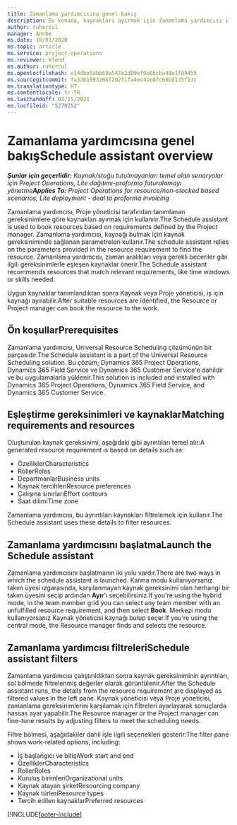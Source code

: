 ```yaml
---
title: Zamanlama yardımcısına genel bakış
description: Bu konuda, kaynakları ayırmak için Zamanlama yardımcısı ile çalışma hakkında bilgiler sağlanmaktadır.
author: ruhercul
manager: Annbe
ms.date: 10/01/2020
ms.topic: article
ms.service: project-operations
ms.reviewer: kfend
ms.author: ruhercul
ms.openlocfilehash: e14dbe5abb69a547e2d09ef9e6bcba48e1f89455
ms.sourcegitcommit: fa32b1893286f20271fa4ec4be8fc68bd135f53c
ms.translationtype: HT
ms.contentlocale: tr-TR
ms.lasthandoff: 02/15/2021
ms.locfileid: "5279252"
---
```

# <a name="schedule-assistant-overview"></a><span data-ttu-id="f2390-103">Zamanlama yardımcısına genel bakış</span><span class="sxs-lookup"><span data-stu-id="f2390-103">Schedule assistant overview</span></span>

<span data-ttu-id="f2390-104">_**Şunlar için geçerlidir:** Kaynak/stoğu tutulmayanları temel alan senaryolar için Project Operations, Lite dağıtımı-proforma faturalamayı yönetme_</span><span class="sxs-lookup"><span data-stu-id="f2390-104">_**Applies To:** Project Operations for resource/non-stocked based scenarios, Lite deployment - deal to proforma invoicing_</span></span>

<span data-ttu-id="f2390-105">Zamanlama yardımcısı, Proje yöneticisi tarafından tanımlanan gereksinimlere göre kaynakları ayırmak için kullanılır.</span><span class="sxs-lookup"><span data-stu-id="f2390-105">The Schedule assistant is used to book resources based on requirements defined by the Project manager.</span></span> <span data-ttu-id="f2390-106">Zamanlama yardımcısı, kaynağı bulmak için kaynak gereksiniminde sağlanan parametreleri kullanır.</span><span class="sxs-lookup"><span data-stu-id="f2390-106">The schedule assistant relies on the parameters provided in the resource requirement to find the resource.</span></span> <span data-ttu-id="f2390-107">Zamanlama yardımcısı, zaman aralıkları veya gerekli beceriler gibi ilgili gereksinimlerle eşleşen kaynaklar önerir.</span><span class="sxs-lookup"><span data-stu-id="f2390-107">The Schedule assistant recommends resources that match relevant requirements, like time windows or skills needed.</span></span>

<span data-ttu-id="f2390-108">Uygun kaynaklar tanımlandıktan sonra Kaynak veya Proje yöneticisi, iş için kaynağı ayırabilir.</span><span class="sxs-lookup"><span data-stu-id="f2390-108">After suitable resources are identified, the Resource or Project manager can book the resource to the work.</span></span>

## <a name="prerequisites"></a><span data-ttu-id="f2390-109">Ön koşullar</span><span class="sxs-lookup"><span data-stu-id="f2390-109">Prerequisites</span></span>

<span data-ttu-id="f2390-110">Zamanlama yardımcısı, Universal Resource Scheduling çözümünün bir parçasıdır.</span><span class="sxs-lookup"><span data-stu-id="f2390-110">The Schedule assistant is a part of the Universal Resource Scheduling solution.</span></span> <span data-ttu-id="f2390-111">Bu çözüm; Dynamics 365 Project Operations, Dynamics 365 Field Service ve Dynamics 365 Customer Service'e dahildir ve bu uygulamalarla yüklenir.</span><span class="sxs-lookup"><span data-stu-id="f2390-111">This solution is included and installed with Dynamics 365 Project Operations, Dynamics 365 Field Service, and Dynamics 365 Customer Service.</span></span>

## <a name="matching-requirements-and-resources"></a><span data-ttu-id="f2390-112">Eşleştirme gereksinimleri ve kaynaklar</span><span class="sxs-lookup"><span data-stu-id="f2390-112">Matching requirements and resources</span></span>

<span data-ttu-id="f2390-113">Oluşturulan kaynak gereksinimi, aşağıdaki gibi ayrıntıları temel alır:</span><span class="sxs-lookup"><span data-stu-id="f2390-113">A generated resource requirement is based on details such as:</span></span>

-   <span data-ttu-id="f2390-114">Özellikler</span><span class="sxs-lookup"><span data-stu-id="f2390-114">Characteristics</span></span>
-   <span data-ttu-id="f2390-115">Roller</span><span class="sxs-lookup"><span data-stu-id="f2390-115">Roles</span></span>
-   <span data-ttu-id="f2390-116">Departmanlar</span><span class="sxs-lookup"><span data-stu-id="f2390-116">Business units</span></span>
-   <span data-ttu-id="f2390-117">Kaynak tercihleri</span><span class="sxs-lookup"><span data-stu-id="f2390-117">Resource preferences</span></span>
-   <span data-ttu-id="f2390-118">Çalışma sınırları</span><span class="sxs-lookup"><span data-stu-id="f2390-118">Effort contours</span></span>
-   <span data-ttu-id="f2390-119">Saat dilimi</span><span class="sxs-lookup"><span data-stu-id="f2390-119">Time zone</span></span>

<span data-ttu-id="f2390-120">Zamanlama yardımcısı, bu ayrıntıları kaynakları filtrelemek için kullanır.</span><span class="sxs-lookup"><span data-stu-id="f2390-120">The Schedule assistant uses these details to filter resources.</span></span>

## <a name="launch-the-schedule-assistant"></a><span data-ttu-id="f2390-121">Zamanlama yardımcısını başlatma</span><span class="sxs-lookup"><span data-stu-id="f2390-121">Launch the Schedule assistant</span></span>

<span data-ttu-id="f2390-122">Zamanlama yardımcısını başlatmanın iki yolu vardır.</span><span class="sxs-lookup"><span data-stu-id="f2390-122">There are two ways in which the schedule assistant is launched.</span></span> <span data-ttu-id="f2390-123">Karma modu kullanıyorsanız takım üyesi ızgarasında, karşılanmayan kaynak gereksinimi olan herhangi bir takım üyesini seçip ardından **Ayır**'ı seçebilirsiniz.</span><span class="sxs-lookup"><span data-stu-id="f2390-123">If you're using the hybrid mode, in the team member grid you can select any team member with an unfulfilled resource requirement, and then select **Book**.</span></span> <span data-ttu-id="f2390-124">Merkezi modu kullanıyorsanız Kaynak yöneticisi kaynağı bulup seçer.</span><span class="sxs-lookup"><span data-stu-id="f2390-124">If you're using the central mode, the Resource manager finds and selects the resource.</span></span>

## <a name="schedule-assistant-filters"></a><span data-ttu-id="f2390-125">Zamanlama yardımcısı filtreleri</span><span class="sxs-lookup"><span data-stu-id="f2390-125">Schedule assistant filters</span></span>

<span data-ttu-id="f2390-126">Zamanlama yardımcısı çalıştırıldıktan sonra kaynak gereksiniminin ayrıntıları, sol bölmede filtrelenmiş değerler olarak görüntülenir.</span><span class="sxs-lookup"><span data-stu-id="f2390-126">After the Schedule assistant runs, the details from the resource requirement are displayed as filtered values in the left pane.</span></span> <span data-ttu-id="f2390-127">Kaynak yöneticisi veya Proje yöneticisi, zamanlama gereksinimlerini karşılamak için filtreleri ayarlayarak sonuçlarda hassas ayar yapabilir.</span><span class="sxs-lookup"><span data-stu-id="f2390-127">The Resource manager or the Project manager can fine-tune results by adjusting filters to meet the scheduling needs.</span></span>

<span data-ttu-id="f2390-128">Filtre bölmesi, aşağıdakiler dahil işle ilgili seçenekleri gösterir:</span><span class="sxs-lookup"><span data-stu-id="f2390-128">The filter pane shows work-related options, including:</span></span>

-   <span data-ttu-id="f2390-129">İş başlangıcı ve bitişi</span><span class="sxs-lookup"><span data-stu-id="f2390-129">Work start and end</span></span>
-   <span data-ttu-id="f2390-130">Özellikler</span><span class="sxs-lookup"><span data-stu-id="f2390-130">Characteristics</span></span>
-   <span data-ttu-id="f2390-131">Roller</span><span class="sxs-lookup"><span data-stu-id="f2390-131">Roles</span></span>
-   <span data-ttu-id="f2390-132">Kuruluş birimleri</span><span class="sxs-lookup"><span data-stu-id="f2390-132">Organizational units</span></span>
-   <span data-ttu-id="f2390-133">Kaynak atayan şirket</span><span class="sxs-lookup"><span data-stu-id="f2390-133">Resourcing company</span></span>
-   <span data-ttu-id="f2390-134">Kaynak türleri</span><span class="sxs-lookup"><span data-stu-id="f2390-134">Resource types</span></span>
-   <span data-ttu-id="f2390-135">Tercih edilen kaynaklar</span><span class="sxs-lookup"><span data-stu-id="f2390-135">Preferred resources</span></span>


[!INCLUDE[footer-include](../includes/footer-banner.md)]